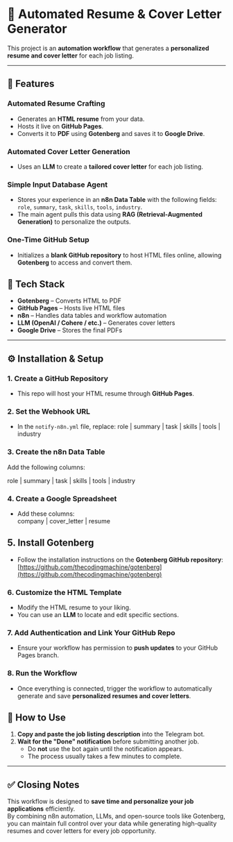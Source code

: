 # 🧠 Automated Resume & Cover Letter Generator

This project is an **automation workflow** that generates a **personalized resume and cover letter** for each job listing.

---

## 🚀 Features

### **Automated Resume Crafting**
- Generates an **HTML resume** from your data.  
- Hosts it live on **GitHub Pages**.  
- Converts it to **PDF** using **Gotenberg** and saves it to **Google Drive**.

### **Automated Cover Letter Generation**
- Uses an **LLM** to create a **tailored cover letter** for each job listing.

### **Simple Input Database Agent**
- Stores your experience in an **n8n Data Table** with the following fields:  
  `role`, `summary`, `task`, `skills`, `tools`, `industry`.  
- The main agent pulls this data using **RAG (Retrieval-Augmented Generation)** to personalize the outputs.

### **One-Time GitHub Setup**
- Initializes a **blank GitHub repository** to host HTML files online, allowing **Gotenberg** to access and convert them.

## 🧩 Tech Stack

- **Gotenberg** – Converts HTML to PDF  
- **GitHub Pages** – Hosts live HTML files  
- **n8n** – Handles data tables and workflow automation  
- **LLM (OpenAI / Cohere / etc.)** – Generates cover letters  
- **Google Drive** – Stores the final PDFs  

---

## ⚙️ Installation & Setup

### 1. Create a GitHub Repository
- This repo will host your HTML resume through **GitHub Pages**.

### 2. Set the Webhook URL
- In the `notify-n8n.yml` file, replace:
role | summary | task | skills | tools | industry

### 3. Create the n8n Data Table

Add the following columns:

role | summary | task | skills | tools | industry

### 4. Create a Google Spreadsheet
- Add these columns:  
company | cover_letter | resume

## 5. Install Gotenberg
- Follow the installation instructions on the **Gotenberg GitHub repository**: [https://github.com/thecodingmachine/gotenberg](https://github.com/thecodingmachine/gotenberg)

### 6. Customize the HTML Template
- Modify the HTML resume to your liking.  
- You can use an **LLM** to locate and edit specific sections.

### 7. Add Authentication and Link Your GitHub Repo
- Ensure your workflow has permission to **push updates** to your GitHub Pages branch.

### 8. Run the Workflow
- Once everything is connected, trigger the workflow to automatically generate and save **personalized resumes and cover letters**.

## 📝 How to Use

1. **Copy and paste the job listing description** into the Telegram bot.  
2. **Wait for the "Done" notification** before submitting another job.  
   - Do **not** use the bot again until the notification appears.  
   - The process usually takes a few minutes to complete.

---

## ✅ Closing Notes

This workflow is designed to **save time and personalize your job applications** efficiently.  
By combining n8n automation, LLMs, and open-source tools like Gotenberg, you can maintain full control over your data while generating high-quality resumes and cover letters for every job opportunity.

